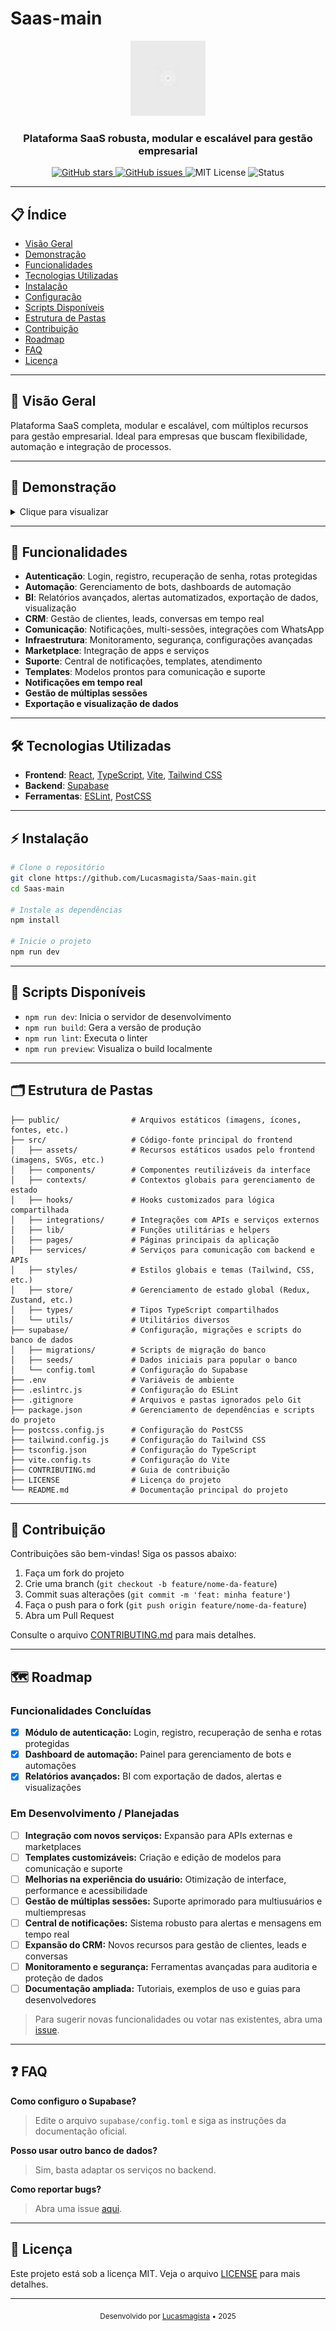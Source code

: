 
# Saas-main

<p align="center">
  <img src="public/placeholder.svg" alt="Logo" width="120" />
</p>

<h3 align="center">Plataforma SaaS robusta, modular e escalável para gestão empresarial</h3>

<p align="center">
  <a href="https://github.com/Lucasmagista/Saas-main">
    <img src="https://img.shields.io/github/stars/Lucasmagista/Saas-main?style=social" alt="GitHub stars">
  </a>
  <a href="https://github.com/Lucasmagista/Saas-main/issues">
    <img src="https://img.shields.io/github/issues/Lucasmagista/Saas-main" alt="GitHub issues">
  </a>
  <img src="https://img.shields.io/badge/license-MIT-green" alt="MIT License">
  <img src="https://img.shields.io/badge/status-active-brightgreen" alt="Status">
</p>

---

## 📋 Índice
- [Visão Geral](#visão-geral)
- [Demonstração](#demonstração)
- [Funcionalidades](#funcionalidades)
- [Tecnologias Utilizadas](#tecnologias-utilizadas)
- [Instalação](#instalação)
- [Configuração](#configuração)
- [Scripts Disponíveis](#scripts-disponíveis)
- [Estrutura de Pastas](#estrutura-de-pastas)
- [Contribuição](#contribuição)
- [Roadmap](#roadmap)
- [FAQ](#faq)
- [Licença](#licença)

---


## 🚀 Visão Geral
Plataforma SaaS completa, modular e escalável, com múltiplos recursos para gestão empresarial. Ideal para empresas que buscam flexibilidade, automação e integração de processos.

---

## 🎥 Demonstração
<details>
  <summary>Clique para visualizar</summary>
  <img src="public/placeholder.svg" alt="Demo" width="600" />
</details>

---


## 🧩 Funcionalidades
- **Autenticação**: Login, registro, recuperação de senha, rotas protegidas
- **Automação**: Gerenciamento de bots, dashboards de automação
- **BI**: Relatórios avançados, alertas automatizados, exportação de dados, visualização
- **CRM**: Gestão de clientes, leads, conversas em tempo real
- **Comunicação**: Notificações, multi-sessões, integrações com WhatsApp
- **Infraestrutura**: Monitoramento, segurança, configurações avançadas
- **Marketplace**: Integração de apps e serviços
- **Suporte**: Central de notificações, templates, atendimento
- **Templates**: Modelos prontos para comunicação e suporte
- **Notificações em tempo real**
- **Gestão de múltiplas sessões**
- **Exportação e visualização de dados**

---


## 🛠️ Tecnologias Utilizadas
- **Frontend**: [React](https://react.dev), [TypeScript](https://www.typescriptlang.org), [Vite](https://vitejs.dev), [Tailwind CSS](https://tailwindcss.com)
- **Backend**: [Supabase](https://supabase.com)
- **Ferramentas**: [ESLint](https://eslint.org), [PostCSS](https://postcss.org)

---


## ⚡ Instalação
```bash
# Clone o repositório
git clone https://github.com/Lucasmagista/Saas-main.git
cd Saas-main

# Instale as dependências
npm install

# Inicie o projeto
npm run dev
```

---


## 📝 Scripts Disponíveis
- `npm run dev`: Inicia o servidor de desenvolvimento
- `npm run build`: Gera a versão de produção
- `npm run lint`: Executa o linter
- `npm run preview`: Visualiza o build localmente

---


## 🗂️ Estrutura de Pastas

```text
├── public/                # Arquivos estáticos (imagens, ícones, fontes, etc.)
├── src/                   # Código-fonte principal do frontend
│   ├── assets/            # Recursos estáticos usados pelo frontend (imagens, SVGs, etc.)
│   ├── components/        # Componentes reutilizáveis da interface
│   ├── contexts/          # Contextos globais para gerenciamento de estado
│   ├── hooks/             # Hooks customizados para lógica compartilhada
│   ├── integrations/      # Integrações com APIs e serviços externos
│   ├── lib/               # Funções utilitárias e helpers
│   ├── pages/             # Páginas principais da aplicação
│   ├── services/          # Serviços para comunicação com backend e APIs
│   ├── styles/            # Estilos globais e temas (Tailwind, CSS, etc.)
│   ├── store/             # Gerenciamento de estado global (Redux, Zustand, etc.)
│   ├── types/             # Tipos TypeScript compartilhados
│   └── utils/             # Utilitários diversos
├── supabase/              # Configuração, migrações e scripts do banco de dados
│   ├── migrations/        # Scripts de migração do banco
│   ├── seeds/             # Dados iniciais para popular o banco
│   └── config.toml        # Configuração do Supabase
├── .env                   # Variáveis de ambiente
├── .eslintrc.js           # Configuração do ESLint
├── .gitignore             # Arquivos e pastas ignorados pelo Git
├── package.json           # Gerenciamento de dependências e scripts do projeto
├── postcss.config.js      # Configuração do PostCSS
├── tailwind.config.js     # Configuração do Tailwind CSS
├── tsconfig.json          # Configuração do TypeScript
├── vite.config.ts         # Configuração do Vite
├── CONTRIBUTING.md        # Guia de contribuição
├── LICENSE                # Licença do projeto
└── README.md              # Documentação principal do projeto
```


---


## 🤝 Contribuição
Contribuições são bem-vindas! Siga os passos abaixo:
1. Faça um fork do projeto
2. Crie uma branch (`git checkout -b feature/nome-da-feature`)
3. Commit suas alterações (`git commit -m 'feat: minha feature'`)
4. Faça o push para o fork (`git push origin feature/nome-da-feature`)
5. Abra um Pull Request

Consulte o arquivo [CONTRIBUTING.md](CONTRIBUTING.md) para mais detalhes.

---
## 🗺️ Roadmap

### Funcionalidades Concluídas
- [x] **Módulo de autenticação:** Login, registro, recuperação de senha e rotas protegidas
- [x] **Dashboard de automação:** Painel para gerenciamento de bots e automações
- [x] **Relatórios avançados:** BI com exportação de dados, alertas e visualizações

### Em Desenvolvimento / Planejadas
- [ ] **Integração com novos serviços:** Expansão para APIs externas e marketplaces
- [ ] **Templates customizáveis:** Criação e edição de modelos para comunicação e suporte
- [ ] **Melhorias na experiência do usuário:** Otimização de interface, performance e acessibilidade
- [ ] **Gestão de múltiplas sessões:** Suporte aprimorado para multiusuários e multiempresas
- [ ] **Central de notificações:** Sistema robusto para alertas e mensagens em tempo real
- [ ] **Expansão do CRM:** Novos recursos para gestão de clientes, leads e conversas
- [ ] **Monitoramento e segurança:** Ferramentas avançadas para auditoria e proteção de dados
- [ ] **Documentação ampliada:** Tutoriais, exemplos de uso e guias para desenvolvedores

> Para sugerir novas funcionalidades ou votar nas existentes, abra uma [issue](https://github.com/Lucasmagista/Saas-main/issues).


---

## ❓ FAQ
**Como configuro o Supabase?**
> Edite o arquivo `supabase/config.toml` e siga as instruções da documentação oficial.

**Posso usar outro banco de dados?**
> Sim, basta adaptar os serviços no backend.

**Como reportar bugs?**
> Abra uma issue [aqui](https://github.com/Lucasmagista/Saas-main/issues).

---


## 📄 Licença
Este projeto está sob a licença MIT. Veja o arquivo [LICENSE](LICENSE) para mais detalhes.

---

<div align="center">
  <sub>Desenvolvido por <a href="https://github.com/Lucasmagista">Lucasmagista</a> • 2025</sub>
</div>
